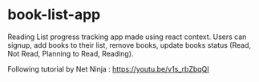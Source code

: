 # book-list-app
Reading List progress tracking app made using react context. Users can signup, add books to their list, remove books, update books status (Read, Not Read, Planning to Read, Reading).

Following tutorial by Net Ninja : https://youtu.be/v1s_rbZbqQI

